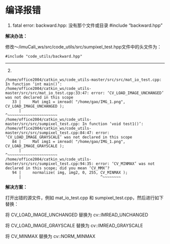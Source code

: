 # 编译报错

1. fatal error: backward.hpp: 没有那个文件或目录 #include “backward.hpp”

**解决办法：**

修改～/imuCali_ws/src/code_utils/src/sumpixel_test.hpp文件中的头文件为：

```
#include "code_utils/backward.hpp"
```


---

2.

```
/home/office2004/catkin_ws/code_utils-master/src/src/mat_io_test.cpp: In function ‘int main()’:
/home/office2004/catkin_ws/code_utils-master/src/src/mat_io_test.cpp:33:47: error: ‘CV_LOAD_IMAGE_UNCHANGED’ was not declared in this scope
   33 |     Mat img1 = imread( "/home/gao/IMG_1.png", CV_LOAD_IMAGE_UNCHANGED );
      |                                               ^~~~~~~~~~~~~~~~~~~~~~~
/home/office2004/catkin_ws/code_utils-master/src/src/sumpixel_test.cpp: In function ‘void test1()’:
/home/office2004/catkin_ws/code_utils-master/src/src/sumpixel_test.cpp:84:47: error: ‘CV_LOAD_IMAGE_GRAYSCALE’ was not declared in this scope
   84 |     Mat img1 = imread( "/home/gao/IMG_1.png", CV_LOAD_IMAGE_GRAYSCALE );
      |                                               ^~~~~~~~~~~~~~~~~~~~~~~
/home/office2004/catkin_ws/code_utils-master/src/src/sumpixel_test.cpp:94:35: error: ‘CV_MINMAX’ was not declared in this scope; did you mean ‘CV_MMX’?
   94 |     normalize( img, img2, 0, 255, CV_MINMAX );
      |                                   ^~~~~~~~~

```

**解决方案：**

打开出错的源文件，例如 mat_io_test.cpp 和 sumpixel_test.cpp，然后进行如下替换：

将 CV_LOAD_IMAGE_UNCHANGED 替换为 cv::IMREAD_UNCHANGED

将 CV_LOAD_IMAGE_GRAYSCALE 替换为 cv::IMREAD_GRAYSCALE

将 CV_MINMAX 替换为 cv::NORM_MINMAX

